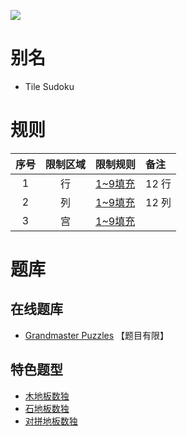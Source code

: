 ![](https://www.gmpuzzles.com/images/puzzles/130504-TileSudoku-GreekCrosses.png)

# 别名
- Tile Sudoku

# 规则
| 序号  | 限制区域 | 限制规则     | 备注     |
|:---:|:----:|:---------|:-------|
|  1  |  行   | [1~9填充] | 12 行   |
|  2  |  列   | [1~9填充] | 12 列   |
|  3  |  宫   | [1~9填充] | &nbsp; | 

# 题库

## 在线题库
- [Grandmaster Puzzles](https://www.gmpuzzles.com/blog/category/sudoku/tile-sudoku/) 【题目有限】

## 特色题型
- [木地板数独](木地板数独.md)
- [石地板数独](石地板数独.md)
- [对拼地板数独](对拼地板数独.md)

[1~9填充]: ../../../../rules.md#1to9填充
